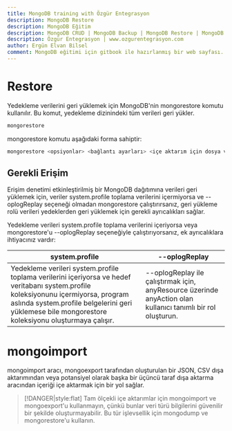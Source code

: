 ```yaml
---
title: MongoDB training with Özgür Entegrasyon
description: MongoDB Restore
description: MongoDB Eğitim
description: MongoDB CRUD | MongoDB Backup | MongoDB Restore | MongoDB Replica Set
description: Özgür Entegrasyon | www.ozgurentegrasyon.com
author: Ergün Elvan Bilsel
comment: MongoDB eğitimi için gitbook ile hazırlanmış bir web sayfası. A gitbook web page for MongoDB Training.
---
```


# Restore

Yedekleme verilerini geri yüklemek için MongoDB'nin mongorestore komutu kullanılır. Bu komut, yedekleme dizinindeki tüm verileri geri yükler.

```sh
mongorestore
```

mongorestore komutu aşağıdaki forma sahiptir:

```sh
mongorestore <opsiyonlar> <bağlantı ayarları> <içe aktarım için dosya veya dizin>
```


## Gerekli Erişim
Erişim denetimi etkinleştirilmiş bir MongoDB dağıtımına verileri geri yüklemek için, veriler system.profile toplama verilerini içermiyorsa ve --oplogReplay seçeneği olmadan mongorestore çalıştırırsanız, geri yükleme rolü verileri yedeklerden geri yüklemek için gerekli ayrıcalıkları sağlar.

Yedekleme verileri system.profile toplama verilerini içeriyorsa veya mongorestore'u --oplogReplay seçeneğiyle çalıştırıyorsanız, ek ayrıcalıklara ihtiyacınız vardır:

|  system.profile |  --oplogReplay |
| --------------- | -------------- |
|   Yedekleme verileri system.profile toplama verilerini içeriyorsa ve hedef veritabanı system.profile koleksiyonunu içermiyorsa, program aslında system.profile belgelerini geri yüklemese bile mongorestore koleksiyonu oluşturmaya çalışır.              |      --oplogReplay ile çalıştırmak için, anyResource üzerinde anyAction olan kullanıcı tanımlı bir rol oluşturun.          |


# mongoimport

mongoimport aracı, mongoexport tarafından oluşturulan bir JSON, CSV  dışa aktarımından veya potansiyel olarak başka bir üçüncü taraf dışa aktarma aracından içeriği içe aktarmak için bir yol sağlar.

> [!DANGER|style:flat]
> Tam ölçekli içe aktarımlar için mongoimport ve mongoexport'u kullanmayın, çünkü bunlar veri türü bilgilerini güvenilir bir şekilde oluşturmayabilir. Bu tür işlevsellik için mongodump ve mongorestore'u kullanın.